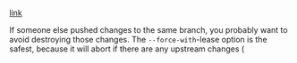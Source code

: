 [link](https://stackoverflow.com/a/8981216)

If someone else pushed changes to the same branch, you probably want to avoid destroying those changes. The `--force-with`-lease option is the safest, because it will abort if there are any upstream changes (
```

```